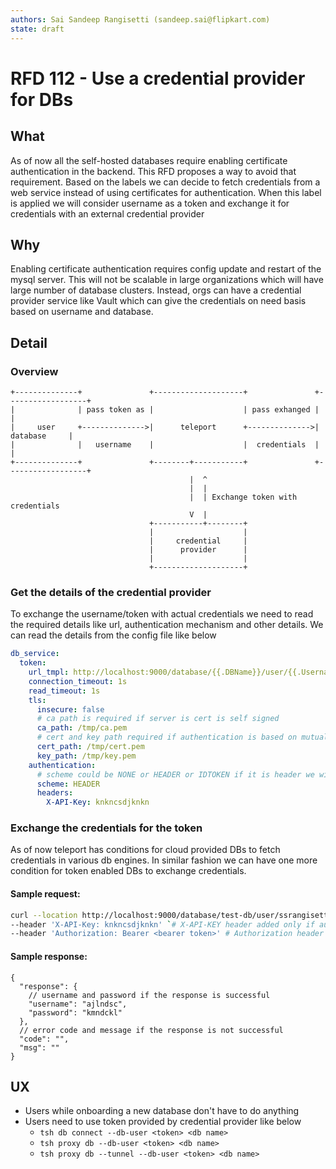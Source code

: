 ```yaml
---
authors: Sai Sandeep Rangisetti (sandeep.sai@flipkart.com)
state: draft
---
```


# RFD 112 - Use a credential provider for DBs

## What
As of now all the self-hosted databases require enabling certificate authentication in the backend. This RFD proposes
a way to avoid that requirement. Based on the labels we can decide to fetch credentials from a web service instead of
using certificates for authentication. When this label is applied we will consider username as a token and exchange it
for credentials with an external credential provider

## Why
Enabling certificate authentication requires config update and restart of the mysql server. This will not be scalable in
large organizations which will have large number of database clusters. Instead, orgs can have a credential provider
service like Vault which can give the credentials on need basis based on username and database. 

## Detail
### Overview 
```
+--------------+               +--------------------+               +------------------+
|              | pass token as |                    | pass exhanged |                  |
|     user     +-------------->|      teleport      +-------------->|     database     |
|              |   username    |                    |  credentials  |                  |
+--------------+               +--------+-----------+               +------------------+
                                        |  ^
                                        |  |
                                        |  | Exchange token with credentials
                                        V  |
                               +-----------+--------+
                               |                    |
                               |     credential     |
                               |      provider      |
                               |                    |
                               +--------------------+

```

### Get the details of the credential provider
To exchange the username/token with actual credentials we need to read the required details like url, authentication
mechanism and other details. We can read the details from the config file like below 
```yaml
db_service:
  token:
    url_tmpl: http://localhost:9000/database/{{.DBName}}/user/{{.Username}}/token/{{.Token}}
    connection_timeout: 1s
    read_timeout: 1s
    tls:
      insecure: false
      # ca path is required if server is cert is self signed
      ca_path: /tmp/ca.pem
      # cert and key path required if authentication is based on mutual tls
      cert_path: /tmp/cert.pem
      key_path: /tmp/key.pem
    authentication:
      # scheme could be NONE or HEADER or IDTOKEN if it is header we will send fixed set of headers
      scheme: HEADER
      headers:
        X-API-Key: knkncsdjknkn
```
### Exchange the credentials for the token
As of now teleport has conditions for cloud provided DBs to fetch credentials in various db engines. In similar fashion
we can have one more condition for token enabled DBs to exchange credentials.
#### Sample request:
```bash
curl --location http://localhost:9000/database/test-db/user/ssrangisetti/token/test-token \
--header 'X-API-Key: knkncsdjknkn' `# X-API-KEY header added only if authentication scheme is HEADER` \
--header 'Authorization: Bearer <bearer token>' # Authorization header is added only if authentication scheme is IDTOKEN
```
#### Sample response:
```json5
{
  "response": {
    // username and password if the response is successful
    "username": "ajlndsc",
    "password": "kmndckl"
  },
  // error code and message if the response is not successful
  "code": "",
  "msg": ""
}
```

## UX
* Users while onboarding a new database don't have to do anything
* Users need to use token provided by credential provider like below
  * `tsh db connect --db-user <token> <db name>`
  * `tsh proxy db --db-user <token> <db name>`
  * `tsh proxy db --tunnel --db-user <token> <db name>`
